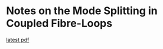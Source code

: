 # Notes on the Mode Splitting in Coupled Fibre-Loops
[latest pdf](https://nightly.link/vale981/coupled_mode_fibre_notes/workflows/build/main/index.pdf.zip)
